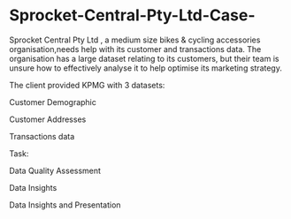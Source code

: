 # Sprocket-Central-Pty-Ltd-Case-

Sprocket Central Pty Ltd , a medium size bikes & cycling accessories organisation,needs help with its customer and transactions data. The organisation has a large dataset relating to its customers, but their team is unsure how to effectively analyse it to help optimise its marketing strategy.

The client provided KPMG with 3 datasets:

Customer Demographic

Customer Addresses

Transactions data

Task: 

Data Quality Assessment

Data Insights

Data Insights and Presentation 
